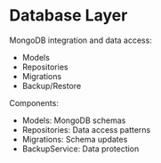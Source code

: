 # Database Layer

MongoDB integration and data access:
- Models
- Repositories
- Migrations
- Backup/Restore

Components:
- Models: MongoDB schemas
- Repositories: Data access patterns
- Migrations: Schema updates
- BackupService: Data protection